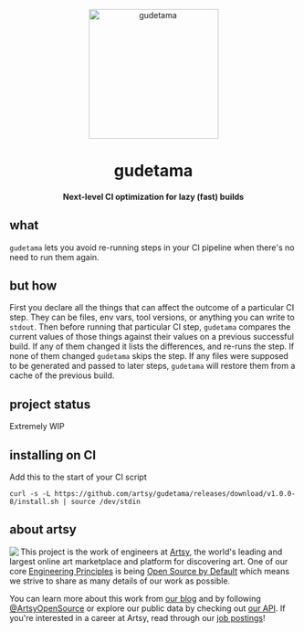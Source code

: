 <p align="center">
  <img width="227" alt="gudetama" src="https://user-images.githubusercontent.com/1242537/78023111-fa76ff00-734d-11ea-9565-fdcdf9ac9b23.png">

  <h1 align="center" border="none">gudetama</h1>
  <h4 align="center">Next-level CI optimization for lazy (fast) builds</h4>
</p>

## what

`gudetama` lets you avoid re-running steps in your CI pipeline when there's no need to run them again.

## but how

First you declare all the things that can affect the outcome of a particular CI step. They can be files, env vars, tool versions, or anything you can write to `stdout`. Then before running that particular CI step, `gudetama` compares the current values of those things against their values on a previous successful build. If any of them changed it lists the differences, and re-runs the step. If none of them changed `gudetama` skips the step. If any files were supposed to be generated and passed to later steps, `gudetama` will restore them from a cache of the previous build.

## project status

Extremely WIP

## installing on CI

Add this to the start of your CI script

    curl -s -L https://github.com/artsy/gudetama/releases/download/v1.0.0-8/install.sh | source /dev/stdin

## about artsy

<a href="https://www.artsy.net/">
  <img align="left" src="https://avatars2.githubusercontent.com/u/546231?s=200&v=4"/>
</a>

This project is the work of engineers at [Artsy][footer_website], the world's
leading and largest online art marketplace and platform for discovering art.
One of our core [Engineering Principles][footer_principles] is being [Open
Source by Default][footer_open] which means we strive to share as many details
of our work as possible.

You can learn more about this work from [our blog][footer_blog] and by following
[@ArtsyOpenSource][footer_twitter] or explore our public data by checking out
[our API][footer_api]. If you're interested in a career at Artsy, read through
our [job postings][footer_jobs]!

[footer_website]: https://www.artsy.net/
[footer_principles]: culture/engineering-principles.md
[footer_open]: culture/engineering-principles.md#open-source-by-default
[footer_blog]: https://artsy.github.io/
[footer_twitter]: https://twitter.com/ArtsyOpenSource
[footer_api]: https://developers.artsy.net/
[footer_jobs]: https://www.artsy.net/jobs
